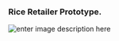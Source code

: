 ### Rice Retailer Prototype.



![enter image description here](https://github.com/sronglongchhem/RiceRetailer/blob/master/Documents/assets/ezgif.com-video-to-gif.gif)

